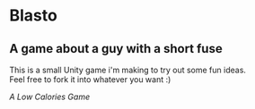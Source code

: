 # Blasto
## A game about a guy with a short fuse

This is a small Unity game i'm making to try out some fun ideas.  
Feel free to fork it into whatever you want :)

*A Low Calories Game*
